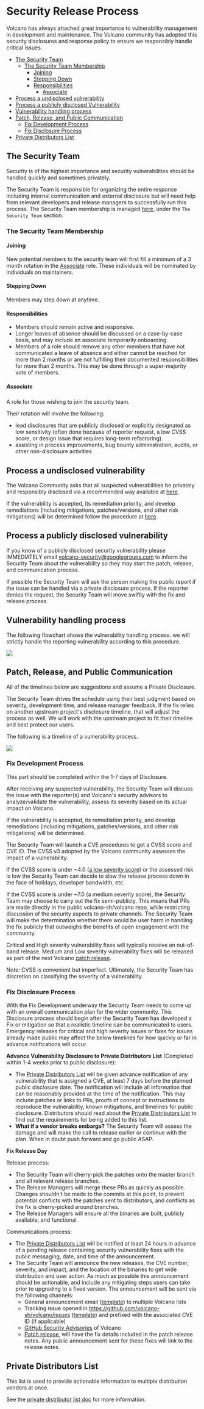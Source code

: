 # Security Release Process

Volcano has always attached great importance to vulnerability management in development and maintenance. The Volcano community has adopted this security disclosures and response policy to ensure we responsibly handle critical issues.

<!-- toc -->

- [The Security Team](#the-security-team)
    - [The Security Team Membership](#the-security-team-membership)
        - [Joining](#joining)
        - [Stepping Down](#stepping-down)
        - [Responsibilities](#responsibilities)
            - [Associate](#associate)
- [Process a undisclosed vulnerability](#process-a-undisclosed-vulnerability)
- [Process a publicly disclosed Vulnerability](#process-a-publicly-disclosed-vulnerability)
- [Vulnerability handling process](#vulnerability-handling-process)
- [Patch, Release, and Public Communication](#patch-release-and-public-communication)
    - [Fix Development Process](#fix-development-process)
    - [Fix Disclosure Process](#fix-disclosure-process)
- [Private Distributors List](#private-distributors-list)
  <!-- /toc -->

## The Security Team

Security is of the highest importance and security vulnerabilities should be handled quickly and sometimes privately.

The Security Team is responsible for organizing the entire response including internal communication and external disclosure but will need help from relevant developers and release managers to successfully run this process. The Security Team membership is managed [here](security-groups.md), under the `The Security Team` section.

### The Security Team Membership

#### Joining

New potential members to the security team will first fill a minimum of a 3 month rotation in the [Associate](#Associate) role. These individuals will be nominated by individuals on maintainers.

#### Stepping Down

Members may step down at anytime.

#### Responsibilities

- Members should remain active and responsive.
- Longer leaves of absence should be discussed on a case-by-case basis, and may include an associate temporarily onboarding.
- Members of a role should remove any other members that have not communicated a leave of absence and either cannot be reached for more than 2 months or are not fulfilling their documented responsibilities for more than 2 months. This may be done through a super-majority vote of members.

##### Associate

A role for those wishing to join the security team.

Their rotation will involve the following:

- lead disclosures that are publicly disclosed or explicitly designated as low sensitivity (often done because of reporter request, a low CVSS score, or design issue that requires long-term refactoring).
- assisting in process improvements, bug bounty administration, audits, or other non-disclosure activities

## Process a undisclosed vulnerability

The Volcano Community asks that all suspected vulnerabilities be privately and responsibly disclosed via a recommended way available at [here](report-a-vulnerability.md).

If the vulnerability is accepted, its remediation priority, and develop remediations (including mitigations, patches/versions, and other risk mitigations) will be determined follow the procedure at [here](#vulnerability-handling-process).

## Process a publicly disclosed vulnerability

If you know of a publicly disclosed security vulnerability please IMMEDIATELY email [volcano-security@googlegroups.com](mailto:volcano-security@googlegroups.com) to inform the Security Team about the vulnerability so they may start the patch, release, and communication process.

If possible the Security Team will ask the person making the public report if the issue can be handled via a private disclosure process. If the reporter denies the request, the Security Team will move swiftly with the fix and release process.

## Vulnerability handling process

The following flowchart shows the vulnerability handling process. we will strictly handle the reporting vulnerability according to this procedure.

<img src="./images/Vulnerability-handling-process.PNG">

## Patch, Release, and Public Communication

All of the timelines below are suggestions and assume a Private Disclosure.

The Security Team drives the schedule using their best judgment based on severity, development time, and release manager feedback. If the fix relies on another upstream project's disclosure timeline, that will  adjust the process as well. We will work with the upstream project to fit their timeline and best protect
our users.

The following is a timeline of a vulnerability process.

<img src="./images/vulnerability-process-timeline.PNG">

### Fix Development Process

This part should be completed within the 1-7 days of Disclosure.

After receiving any suspected vulnerability, the Security Team will discuss the issue with the reporter(s) and Volcano's security advisors to analyze/validate the vulnerability, assess its severity based on its actual impact on Volcano.

If the vulnerability is accepted, its remediation priority, and develop remediations (including mitigations, patches/versions, and other risk mitigations) will be determined.

The Security Team will launch a CVE procedures to get a CVSS score and CVE ID. The CVSS v3 adopted by the Volcano community assesses the impact of a vulnerability.

If the CVSS score is under ~4.0 ([a low severity score](https://www.first.org/cvss/specification-document#i5)) or the assessed risk is low the Security Team can decide to slow the release process down in the face of holidays, developer bandwidth, etc.

If the CVSS score is under ~7.0 (a medium severity score), the Security Team may choose to carry out the fix semi-publicly. This means that PRs are made directly in the public volcano-sh/volcano repo, while restricting discussion of the security aspects to private channels. The Security Team will make the determination whether there would be user harm in handling the fix publicly that outweighs the benefits of open engagement with the community.

Critical and High severity vulnerability fixes will typically receive an out-of-band release. Medium and Low severity vulnerability fixes will be released as part of the next Volcano [patch release](https://github.com/volcano-sh/volcano/releases).

Note: CVSS is convenient but imperfect. Ultimately, the Security Team has discretion on classifying the severity of a vulnerability.

### Fix Disclosure Process

With the Fix Development underway the Security Team needs to come up with an overall communication plan for the wider community. This Disclosure process should begin after the Security Team has developed a Fix or mitigation so that a realistic timeline can be communicated to users. Emergency releases for critical and high severity issues or fixes for issues already made public may affect the below timelines for how quickly or far in advance notifications will occur.

**Advance Vulnerability Disclosure to Private Distributors List** (Completed within 1-4 weeks prior to public disclosure):

- The [Private Distributors List](#private-distributors-list) will be given advance notification of any vulnerability that is assigned a CVE, at least 7 days before the planned public disclosure date. The notification will include all information that can be reasonably provided at the time of the notification. This may include patches or links to PRs, proofs of concept or instructions to reproduce the vulnerability, known mitigations, and timelines for public disclosure. Distributors should read about the [Private Distributors List](#private-distributors-list) to find out the requirements for being added to this list.
- **What if a vendor breaks embargo?** The Security Team will assess the damage and will make the call to release earlier or continue with the plan. When in doubt push forward and go public ASAP.

**Fix Release Day**

Release process:
- The Security Team will cherry-pick the patches onto the master branch and all relevant release branches.
- The Release Managers will merge these PRs as quickly as possible. Changes shouldn't be made to the commits at this point, to prevent potential conflicts with the patches sent to distributors, and conflicts as the fix is cherry-picked around branches.
- The Release Managers will ensure all the binaries are built, publicly available, and functional.

Communications process:
- The [Private Distributors List](#private-distributors-list) will be notified at least 24 hours in advance of a pending release containing security vulnerability fixes with the public messaging, date, and time of the announcement.
- The Security Team will announce the new releases, the CVE number, severity, and impact, and the
  location of the binaries to get wide distribution and user action. As much as possible this
  announcement should be actionable, and include any mitigating steps users can take prior to
  upgrading to a fixed version. The announcement will be sent via the following channels:
    - General announcement email ([template](comms-templates/distributors-announcement-email.md)) to multiple Volcano lists
    - Tracking issue opened in https://github.com/volcano-sh/volcano/issues ([template](comms-templates/vulnerability-announcement-issue.md)) and prefixed with the associated CVE ID (if applicable)
    - [GitHub Security Advisories](https://github.com/volcano-sh/volcano/security/advisories) of Volcano
    - [Patch release](https://github.com/volcano-sh/volcano/releases), will have the fix details included in the patch release notes. Any public announcement sent for these fixes will link to the release notes.

## Private Distributors List

This list is used to provide actionable information to multiple distribution vendors at once.

See the [private distributor list doc](private-distributors-list.md) for more information.